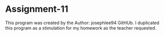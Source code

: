 # Assignment-11
This program was created by the Author: josephlee94 GitHUb.  I duplicated this program as a stimulation for my homework as the teacher requested.

